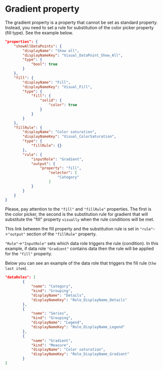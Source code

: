 # Gradient property
The gradient property is a property that cannot be set as standard property. Instead, you need to set a rule for substitution of the color picker property (fill type). See the example below.

```json
"properties": {
    "showAllDataPoints": {
        "displayName": "Show all",
        "displayNameKey": "Visual_DataPoint_Show_All",
        "type": {
            "bool": true
        }
    },
    "fill": {
        "displayName": "Fill",
        "displayNameKey": "Visual_Fill",
        "type": {
            "fill": {
                "solid": {
                    "color": true
                }
            }
        }
    },
    "fillRule": {
        "displayName": "Color saturation",
        "displayNameKey": "Visual_ColorSaturation",
        "type": {
            "fillRule": {}
        },
        "rule": {
            "inputRole": "Gradient",
            "output": {
                "property": "fill",
                    "selector": [
                        "Category"
                    ]
            }
        }
    }
}
```
Please, pay attention to the `"fill"` and `"fillRule"` properties. The first is the color picker, the second is the substitution rule for gradient that will substitute the "fill" property `visually` when the rule conditions will be met.

This link between the fill property and the substitution rule is set in `"rule"`->`"output"` section of the `"fillRule"` property.

`"Rule"`->`"InputRole"` sets which data role triggers the rule (condition). In this example, if data role `"Gradient"` contains data then the rule will be applied for the `"fill"` property.

Below you can see an example of the data role that triggers the fill rule (`the last item`).

```json
"dataRoles": [
        {
            "name": "Category",
            "kind": "Grouping",
            "displayName": "Details",
            "displayNameKey": "Role_DisplayName_Details"
        },
        {
            "name": "Series",
            "kind": "Grouping",
            "displayName": "Legend",
            "displayNameKey": "Role_DisplayName_Legend"
        },
        {
            "name": "Gradient",
            "kind": "Measure",
            "displayName": "Color saturation",
            "displayNameKey": "Role_DisplayName_Gradient"
        }
]
```
